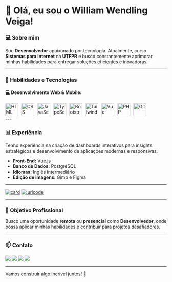 # 👋 Olá, eu sou o William Wendling Veiga!

### 💻 Sobre mim
Sou  **Desenvolvedor** apaixonado por tecnologia. Atualmente, curso **Sistemas para Internet** na **UTFPR** e busco constantemente aprimorar minhas habilidades para entregar soluções eficientes e inovadoras.

---

### 🚀 Habilidades e Tecnologias

#### 💻 Desenvolvimento Web & Mobile:
<div style="display: flex; flex-wrap: wrap; gap: 10px;">

<img title="HTML" src="https://cdn.jsdelivr.net/gh/devicons/devicon@latest/icons/html5/html5-original.svg" width="40px"/>
<img title="CSS" src="https://cdn.jsdelivr.net/gh/devicons/devicon@latest/icons/css3/css3-original.svg" width="40px"/>
<img title="JavaScript" src="https://cdn.jsdelivr.net/gh/devicons/devicon@latest/icons/javascript/javascript-original.svg" width="40px"/>
<img title="TypeScript" src="https://cdn.jsdelivr.net/gh/devicons/devicon@latest/icons/typescript/typescript-original.svg" width="40px"/>
<img title="Bootstrap" src="https://cdn.jsdelivr.net/gh/devicons/devicon@latest/icons/bootstrap/bootstrap-original.svg" width="40px"/>
<img title="Tailwind CSS" src="https://cdn.jsdelivr.net/gh/devicons/devicon@latest/icons/tailwindcss/tailwindcss-original.svg" width="40px"/>
<img title="Vue" src="https://cdn.jsdelivr.net/gh/devicons/devicon@latest/icons/vuejs/vuejs-original.svg"  width="40px"/>
<img title="PHP" src="https://cdn.jsdelivr.net/gh/devicons/devicon@latest/icons/php/php-original.svg" width="40px"/>
<img title="Git" src="https://cdn.jsdelivr.net/gh/devicons/devicon@latest/icons/git/git-original.svg" width="40px"/>

</div>
---

### 📊 Experiência
Tenho experiência na criação de dashboards interativos para insights estratégicos e desenvolvimento de aplicações modernas e responsivas.

- **Front-End:**  Vue.js
- **Banco de Dados:**  PostgreSQL
- **Idiomas:** Inglês intermediário
- **Edição de imagens:**  Gimp e Figma

---

[![card](https://github-readme-stats.vercel.app/api?username=william-wv&theme=dracula&show_icons=true)](https://github.com/anuraghazra/github-readme-stats)
[![iuricode](https://github-readme-stats.vercel.app/api/top-langs/?username=william-wv&layout=dracula)](https://github.com/anuraghazra/github-readme-stats)

---

### 🎯 Objetivo Profissional
Busco uma oportunidade **remota** ou **presencial**  como **Desenvolvedor**, onde possa aplicar minhas habilidades e contribuir para projetos desafiadores.

---

### 📫 Contato
<div>
<a href="https://www.instagram.com/dev.willwendling/" target="_blank">
  <img src="https://img.shields.io/badge/-Instagram-%23E4405F?style=for-the-badge&logo=instagram&logoColor=white">
</a>
<a href="https://wa.me/47992372960" target="_blank">
  <img src="https://img.shields.io/badge/WhatsApp-25D366?style=for-the-badge&logo=whatsapp&logoColor=white">
</a>
<a href="https://www.linkedin.com/in/william-wendling-veiga-88574526a/" target="_blank">
  <img src="https://img.shields.io/badge/-LinkedIn-%230077B5?style=for-the-badge&logo=linkedin&logoColor=white">
</a> 
<a href="mailto:falecom.willwv@gmail.com">
  <img src="https://img.shields.io/badge/-Gmail-%23333?style=for-the-badge&logo=gmail&logoColor=white">
</a>

</div>

---

Vamos construir algo incrível juntos! 🚀


<!--

<img title="Docker" src="https://cdn.jsdelivr.net/gh/devicons/devicon@latest/icons/docker/docker-plain.svg"  width="40px"/>
<img title="Angular" src="https://cdn.jsdelivr.net/gh/devicons/devicon@latest/icons/angularjs/angularjs-original.svg" width="40px"/>
<img title="Node.js" src="https://cdn.jsdelivr.net/gh/devicons/devicon@latest/icons/nodejs/nodejs-original.svg" width="40px"/>
<img title="React" src="https://cdn.jsdelivr.net/gh/devicons/devicon@latest/icons/react/react-original.svg" width="40px"/>

-->

